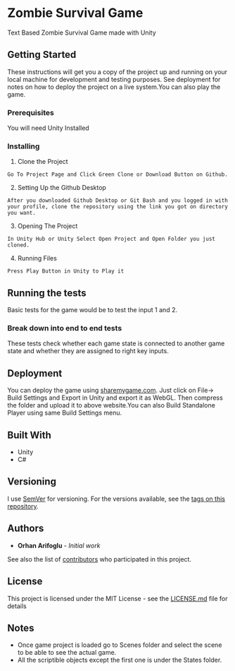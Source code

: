 # Zombie Survival Game

Text Based Zombie Survival Game made with Unity


## Getting Started

These instructions will get you a copy of the project up and running on your local machine for development and testing purposes. See deployment for notes on how to deploy the project on a live system.You can also play the game.

### Prerequisites

You will need Unity Installed


### Installing

1) Clone the Project

```
Go To Project Page and Click Green Clone or Download Button on Github.
```

2) Setting Up the Github Desktop

```
After you downloaded Github Desktop or Git Bash and you logged in with your profile, clone the repository using the link you got on directory you want.
```

3) Opening The Project

```
In Unity Hub or Unity Select Open Project and Open Folder you just cloned.
```

4) Running Files

```
Press Play Button in Unity to Play it
```


## Running the tests

Basic tests for the game would be to test the input 1 and 2.

### Break down into end to end tests

These tests check whether each game state is connected to another game state and whether they are assigned to right key inputs.


## Deployment

You can deploy the game using [sharemygame.com](https://www.sharemygame.com/). Just click on File-> Build Settings and Export in Unity and export it as WebGL. Then compress the folder and upload it to above website.You can also Build Standalone Player using same Build Settings menu.


## Built With

* Unity
* C#


## Versioning

I use [SemVer](http://semver.org/) for versioning. For the versions available, see the [tags on this repository](https://github.com/your/project/tags). 

## Authors

* **Orhan Arifoglu** - *Initial work* 

See also the list of [contributors](https://github.com/lemikistu/Zombie-Survival-Game/graphs/contributors) who participated in this project.

## License

This project is licensed under the MIT License - see the [LICENSE.md](LICENSE.md) file for details

## Notes

* Once game project is loaded go to Scenes folder and select the scene to be able to see the actual game.
* All the scriptible objects except the first one is under the States folder.

